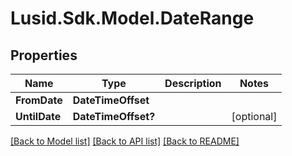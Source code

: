 # Lusid.Sdk.Model.DateRange

## Properties

Name | Type | Description | Notes
------------ | ------------- | ------------- | -------------
**FromDate** | **DateTimeOffset** |  | 
**UntilDate** | **DateTimeOffset?** |  | [optional] 

[[Back to Model list]](../README.md#documentation-for-models) [[Back to API list]](../README.md#documentation-for-api-endpoints) [[Back to README]](../README.md)

